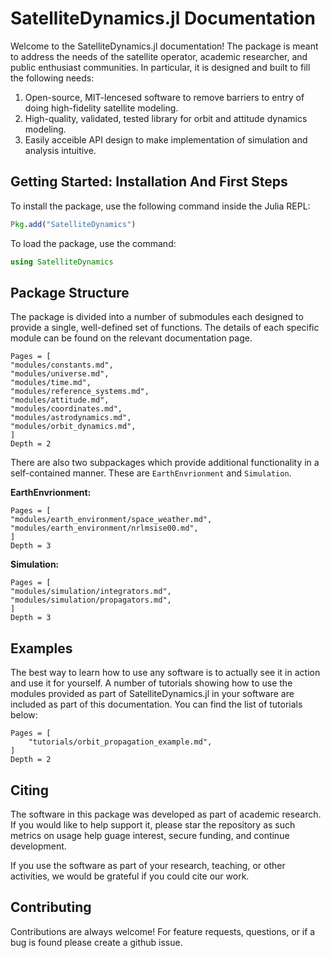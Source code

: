 # SatelliteDynamics.jl Documentation

Welcome to the SatelliteDynamics.jl documentation! The package is meant to address
the needs of the satellite operator, academic researcher, and public enthusiast 
communities. In particular, it is designed and built to fill the following needs:

1. Open-source, MIT-lencesed software to remove barriers to entry of doing high-fidelity satellite modeling.
2. High-quality, validated, tested library for orbit and attitude dynamics modeling.
3. Easily acceible API design to make implementation of simulation and analysis intuitive.

## Getting Started: Installation And First Steps

To install the package, use the following command inside the Julia REPL:
```julia
Pkg.add("SatelliteDynamics")
```

To load the package, use the command:

```julia
using SatelliteDynamics
```

## Package Structure

The package is divided into a number of submodules each designed to provide a single, 
well-defined set of functions. The details of each specific module can be found 
on the relevant documentation page.

```@contents
Pages = [
"modules/constants.md",
"modules/universe.md",
"modules/time.md",
"modules/reference_systems.md",
"modules/attitude.md",
"modules/coordinates.md",
"modules/astrodynamics.md",
"modules/orbit_dynamics.md",
]
Depth = 2
```

There are also two subpackages which provide additional functionality in a 
self-contained manner. These are `EarthEnvrionment` and `Simulation`.

**EarthEnvrionment:**
```@contents
Pages = [
"modules/earth_environment/space_weather.md",
"modules/earth_environment/nrlmsise00.md",
]
Depth = 3
```

**Simulation:**
```@contents
Pages = [
"modules/simulation/integrators.md",
"modules/simulation/propagators.md",
]
Depth = 3
```

## Examples

The best way to learn how to use any software is to actually see it in action and
use it for yourself. A number of tutorials showing how to use the modules provided
as part of SatelliteDynamics.jl in your software are included as part of this
documentation. You can find the list of tutorials below:

```@contents
Pages = [
    "tutorials/orbit_propagation_example.md",
]
Depth = 2
```

## Citing

The software in this package was developed as part of academic research.
If you would like to help support it, please star the repository as such metrics on
usage help guage interest, secure funding, and continue development. 

If you use the software as part of your research, teaching, or other activities, we would be grateful if you could cite our work.

## Contributing

Contributions are always welcome! For feature requests, questions, or if a bug is found please create a github issue.